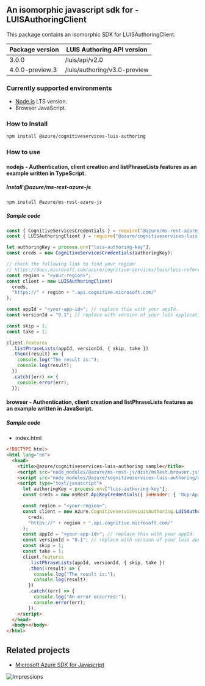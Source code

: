 ## An isomorphic javascript sdk for - LUISAuthoringClient

This package contains an isomorphic SDK for LUISAuthoringClient.

Package version | LUIS Authoring API version
--------------- | --------------------------
3.0.0           |  /luis/api/v2.0
4.0.0-preview.3 |  /luis/authoring/v3.0-preview

### Currently supported environments

- [Node.js](https://nodejs.org/) LTS version.
- Browser JavaScript.

### How to Install

```bash
npm install @azure/cognitiveservices-luis-authoring
```

### How to use

#### nodejs - Authentication, client creation and listPhraseLists features as an example written in TypeScript.

##### Install @azure/ms-rest-azure-js

```bash
npm install @azure/ms-rest-azure-js
```

##### Sample code

```javascript
const { CognitiveServicesCredentials } = require("@azure/ms-rest-azure-js");
const { LUISAuthoringClient } = require("@azure/cognitiveservices-luis-authoring");

let authoringKey = process.env["luis-authoring-key"];
const creds = new CognitiveServicesCredentials(authoringKey);

// check the following link to find your region
// https://docs.microsoft.com/azure/cognitive-services/luis/luis-reference-regions
const region = "<your-region>";
const client = new LUISAuthoringClient(
  creds,
  "https://" + region + ".api.cognitive.microsoft.com/"
);

const appId = "<your-app-id>"; // replace this with your appId.
const versionId = "0.1"; // replace with version of your luis application. Initial value will be 0.1

const skip = 1;
const take = 1;

client.features
  .listPhraseLists(appId, versionId, { skip, take })
  .then((result) => {
    console.log("The result is:");
    console.log(result);
  })
  .catch((err) => {
    console.error(err);
  });
```

#### browser - Authentication, client creation and listPhraseLists features as an example written in JavaScript.


##### Sample code

- index.html

```html
<!DOCTYPE html>
<html lang="en">
  <head>
    <title>@azure/cognitiveservices-luis-authoring sample</title>
    <script src="node_modules/@azure/ms-rest-js/dist/msRest.browser.js"></script>
    <script src="node_modules/@azure/cognitiveservices-luis-authoring/dist/cognitiveservices-luis-authoring.js"></script>
    <script type="text/javascript">
      let authoringKey = process.env["luis-authoring-key"];
      const creds = new msRest.ApiKeyCredentials({ inHeader: { 'Ocp-Apim-Subscription-Key': authoringKey } });

      const region = "<your-region>";
      const client = new Azure.CognitiveservicesLuisAuthoring.LUISAuthoringClient(
        creds,
        "https://" + region + ".api.cognitive.microsoft.com/"
      );
      const appId = "<your-app-id>"; // replace this with your appId.
      const versionId = "0.1"; // replace with version of your luis application. Initial value will be 0.1
      const skip = 1;
      const take = 1;
      client.features
        .listPhraseLists(appId, versionId, { skip, take })
        .then((result) => {
          console.log("The result is:");
          console.log(result);
        })
        .catch((err) => {
          console.log("An error occurred:");
          console.error(err);
        });
    </script>
  </head>
  <body></body>
</html>
```

## Related projects

- [Microsoft Azure SDK for Javascript](https://github.com/Azure/azure-sdk-for-js)

![Impressions](https://azure-sdk-impressions.azurewebsites.net/api/impressions/azure-sdk-for-js%2Fsdk%2Fcognitiveservices%2Fcognitiveservices-luis-authoring%2FREADME.png)
